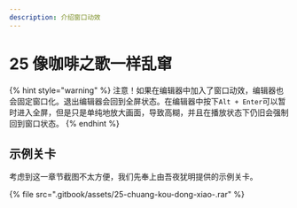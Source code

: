 ```yaml
---
description: 介绍窗口动效
---
```


# 25 像咖啡之歌一样乱窜

{% hint style="warning" %}
注意！如果在编辑器中加入了窗口动效，编辑器也会固定窗口化。退出编辑器会回到全屏状态。在编辑器中按下`Alt + Enter`可以暂时进入全屏，但是只是单纯地放大画面，导致高糊，并且在播放状态下仍旧会强制回到窗口状态。
{% endhint %}

## 示例关卡

考虑到这一章节截图不太方便，我们先奉上由吾夜犹明提供的示例关卡。

{% file src=".gitbook/assets/25-chuang-kou-dong-xiao-.rar" %}



